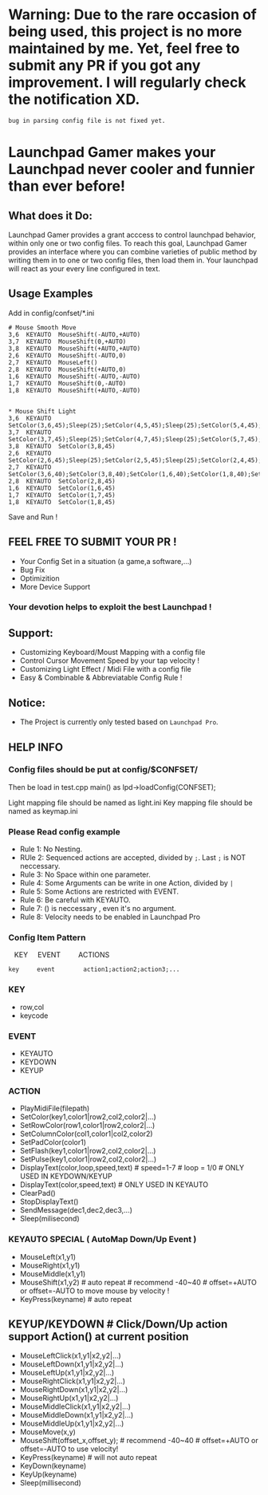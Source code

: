# Warning: Due to the rare occasion of being used, this project is no more maintained by me. Yet, feel free to submit any PR if you got any improvement. I will regularly check the notification XD.
`bug in parsing config file is not fixed yet.`


# Launchpad Gamer makes your Launchpad never cooler and funnier than ever before!

## What does it Do:
Launchpad Gamer provides a grant acccess to control launchpad behavior, within only one or two config files.
To reach this goal, Launchpad Gamer provides an interface where you can combine varieties of public method by writing them in to one or two config files, then load them in. Your launchpad will react as your every line configured in text.


## Usage Examples
Add in config/confset/*.ini
```
# Mouse Smooth Move
3,6  KEYAUTO  MouseShift(-AUTO,+AUTO)
3,7  KEYAUTO  MouseShift(0,+AUTO)
3,8  KEYAUTO  MouseShift(+AUTO,+AUTO)
2,6  KEYAUTO  MouseShift(-AUTO,0)
2,7  KEYAUTO  MouseLeft()
2,8  KEYAUTO  MouseShift(+AUTO,0)
1,6  KEYAUTO  MouseShift(-AUTO,-AUTO)
1,7  KEYAUTO  MouseShift(0,-AUTO)
1,8  KEYAUTO  MouseShift(+AUTO,-AUTO)


* Mouse Shift Light
3,6  KEYAUTO  SetColor(3,6,45);Sleep(25);SetColor(4,5,45);Sleep(25);SetColor(5,4,45);Sleep(25);SetColor(6,3,45);Sleep(25);SetColor(7,2,45);Sleep(25);SetColor(8,1,45)
3,7  KEYAUTO  SetColor(3,7,45);Sleep(25);SetColor(4,7,45);Sleep(25);SetColor(5,7,45);Sleep(25);SetColor(6,7,45);Sleep(25);SetColor(7,7,45);Sleep(25);SetColor(8,7,45)
3,8  KEYAUTO  SetColor(3,8,45)
2,6  KEYAUTO  SetColor(2,6,45);Sleep(25);SetColor(2,5,45);Sleep(25);SetColor(2,4,45);Sleep(25);SetColor(2,3,45);Sleep(25);SetColor(2,2,45);Sleep(25);SetColor(2,1,45)
2,7  KEYAUTO  SetColor(3,6,40);SetColor(3,8,40);SetColor(1,6,40);SetColor(1,8,40);SetRowColor(2,45);SetColumnColor(7,45);
2,8  KEYAUTO  SetColor(2,8,45)
1,6  KEYAUTO  SetColor(1,6,45)
1,7  KEYAUTO  SetColor(1,7,45)
1,8  KEYAUTO  SetColor(1,8,45)
```
Save and Run !

## FEEL FREE TO SUBMIT YOUR PR ! 
* Your Config Set in a situation (a game,a software,...)
* Bug Fix
* Optimizition
* More Device Support

### Your devotion helps to exploit the best Launchpad !


## Support:
* Customizing Keyboard/Moust Mapping with a config file
* Control Cursor Movement Speed by your tap velocity !
* Customizing Light Effect / Midi File with a config file
* Easy & Combinable & Abbreviatable  Config Rule !


## Notice:
* The Project is currently only tested based on `Launchpad Pro`.


## HELP INFO

### Config files should be put at config/$CONFSET/
Then be load in test.cpp main() as lpd->loadConfig(CONFSET);

Light mapping file should be named as light.ini
Key mapping file should be named as keymap.ini

### Please Read config example

* Rule 1: No Nesting. 
* RUle 2: Sequenced actions are accepted, divided by `;`. Last `;` is NOT neccessary.
* Rule 3: No Space within one parameter.
* Rule 4: Some Arguments can be write in one Action, divided by `|`
* Rule 5: Some Actions are restricted with EVENT.
* Rule 6: Be careful with KEYAUTO.
* Rule 7: () is neccessary , even it's no argument.
* Rule 8: Velocity needs to be enabled in Launchpad Pro


### Config Item Pattern

    KEY       EVENT           ACTIONS
    
    key     event        action1;action2;action3;...

### KEY
* row,col
* keycode

### EVENT
* KEYAUTO
* KEYDOWN
* KEYUP


### ACTION
* PlayMidiFile(filepath)
* SetColor(key1,color1|row2,col2,color2|...)
* SetRowColor(row1,color1|row2,color2|...)
* SetColumnColor(col1,color1|col2,color2)
* SetPadColor(color1)
* SetFlash(key1,color1|row2,col2,color2|...)
* SetPulse(key1,color1|row2,col2,color2|...)
* DisplayText(color,loop,speed,text)         # speed=1-7  # loop = 1/0  # ONLY USED IN KEYDOWN/KEYUP
* DisplayText(color,speed,text)              # ONLY USED IN KEYAUTO
* ClearPad()
* StopDisplayText()
* SendMessage(dec1,dec2,dec3,...)
* Sleep(milisecond)

### KEYAUTO SPECIAL    ( AutoMap Down/Up Event )
* MouseLeft(x1,y1)
* MouseRight(x1,y1)
* MouseMiddle(x1,y1)
* MouseShift(x1,y2)      # auto repeat    # recommend  -40~40   # offset=+AUTO or offset=-AUTO to move mouse by velocity !
* KeyPress(keyname)     # auto repeat

## KEYUP/KEYDOWN       # Click/Down/Up action support Action() at current position
* MouseLeftClick(x1,y1|x2,y2|...)
* MouseLeftDown(x1,y1|x2,y2|...)
* MouseLeftUp(x1,y1|x2,y2|...)
* MouseRightClick(x1,y1|x2,y2|...)
* MouseRightDown(x1,y1|x2,y2|...)
* MouseRightUp(x1,y1|x2,y2|...)
* MouseMiddleClick(x1,y1|x2,y2|...)
* MouseMiddleDown(x1,y1|x2,y2|...)
* MouseMiddleUp(x1,y1|x2,y2|...)
* MouseMove(x,y)
* MouseShift(offset_x,offset_y);    # recommend  -40~40   # offset=+AUTO or offset=-AUTO to use velocity!
* KeyPress(keyname)                # will not auto repeat 
* KeyDown(keyname)
* KeyUp(keyname)
* Sleep(millisecond)

